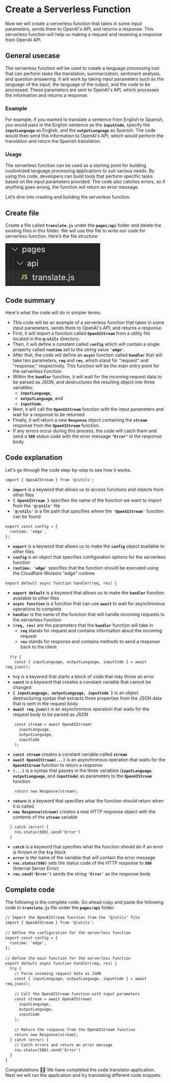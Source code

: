 # Create a Serverless Function

Now we will create a serverless function that takes in some input parameters, sends them to OpenAI's API, and returns a response. This serverless function will help us making a request and receiving a response from OpenAI API.

## General usecase

The serverless function will be used to create a language processing tool that can perform tasks like translation, summarization, sentiment analysis, and question answering. It will work by taking input parameters such as the language of the input, the language of the output, and the code to be processed. These parameters are sent to OpenAI's API, which processes the information and returns a response.

### Example

For example, if you wanted to translate a sentence from English to Spanish, you would pass in the English sentence as the **`inputCode`**, specify the **`inputLanguage`** as English, and the **`outputLanguage`** as Spanish. The code would then send this information to OpenAI's API, which would perform the translation and return the Spanish translation.

### Usage

The serverless function can be used as a starting point for building customized language processing applications to suit various needs. By using this code, developers can build tools that perform specific tasks based on the input parameters provided. The code also catches errors, so if anything goes wrong, the function will return an error message.

Let’s dive into creating and building the serverless function.

## Create file

Create a file called **`translate.js`** under the **`pages/api`** folder and delete the existing files in this folder. We will use this file to write our code for serverless function. Here’s the file structure:

![Untitled](https://github.com/0xmetaschool/Learning-Projects/blob/main/assests_for_all/Code%20Translator%20-%20Translate%20Your%20Code%20to%20Any%20Other%20/2.%20Build%20Some%20Cool%20Stuff/Create%20a%20Serverless%20Function%20f2193ef54e8a41df9955ab877fcd17d9/Untitled.webp?raw=true)

## Code summary

Here's what the code will do in simpler terms:

- This code will be an example of a serverless function that takes in some input parameters, sends them to OpenAI's API, and returns a response.
- First, it will import a function called **`OpenAIStream`** from a utility file located in the **`@/utils`** directory.
- Then, it will define a constant called **`config`** which will contain a single property called **`runtime`** set to the string value **`'edge'`**.
- After that, the code will define an **`async`** function called **`handler`** that will take two parameters, **`req`** and **`res`**, which stand for "request" and "response," respectively. This function will be the main entry point for the serverless function.
- Within the **`handler`** function, it will wait for the incoming request data to be parsed as JSON, and destructures the resulting object into three variables:
  - **`inputLanguage`**,
  - **`outputLanguage`**, and
  - **`inputCode`**.
- Next, it will call the **`OpenAIStream`** function with the input parameters and wait for a response to be returned.
- Finally, it will return a new **`Response`** object containing the **`stream`** response from the **`OpenAIStream`** function.
- If any errors occur during this process, the code will catch them and send a **`500`** status code with the error message **`"Error"`** in the response body.

## Code explanation

Let's go through the code step-by-step to see how it works.

```
import { OpenAIStream } from '@/utils';
```

- **`import`** is a keyword that allows us to access functions and objects from other files
- **`{ OpenAIStream }`** specifies the name of the function we want to import from the **`'@/utils'`** file
- **`'@/utils'`** is a file path that specifies where the **`'OpenAIStream'`** function can be found

```
export const config = {
  runtime: 'edge',
};
```

- **`export`** is a keyword that allows us to make the **`config`** object available to other files
- **`config`** is an object that specifies configuration options for the serverless function
- **`runtime: 'edge'`** specifies that the function should be executed using the Cloudflare Workers "edge" runtime

```
export default async function handler(req, res) {
```

- **`export default`** is a keyword that allows us to make the **`handler`** function available to other files
- **`async function`** is a function that can use **`await`** to wait for asynchronous operations to complete
- **`handler`** is the name of the function that will handle incoming requests to the serverless function
- **`(req, res)`** are the parameters that the **`handler`** function will take in
  - **`req`** stands for request and contains information about the incoming request
  - **`res`** stands for response and contains methods to send a response back to the client

```
  try {
    const { inputLanguage, outputLanguage, inputCode } = await req.json();
```

- **`try`** is a keyword that starts a block of code that may throw an error
- **`const`** is a keyword that creates a constant variable that cannot be changed
- **`{ inputLanguage, outputLanguage, inputCode }`** is an object destructuring syntax that extracts three properties from the JSON data that is sent in the request body
- **`await req.json()`** is an asynchronous operation that waits for the request body to be parsed as JSON

```
    const stream = await OpenAIStream(
      inputLanguage,
      outputLanguage,
      inputCode
    );
```

- **`const stream`** creates a constant variable called **`stream`**
- **`await OpenAIStream(...)`** is an asynchronous operation that waits for the **`OpenAIStream`** function to return a response
- **`(...)`** is a syntax that passes in the three variables (**`inputLanguage`**, **`outputLanguage`**, and **`inputCode`**) as parameters to the **`OpenAIStream`** function

```
    return new Response(stream);
```

- **`return`** is a keyword that specifies what the function should return when it is called
- **`new Response(stream)`** creates a new HTTP response object with the contents of the **`stream`** variable

```
  } catch (error) {
    res.status(500).send('Error')
  }
```

- **`catch`** is a keyword that specifies what the function should do if an error is thrown in the **`try`** block
- **`error`** is the name of the variable that will contain the error message
- **`res.status(500)`** sets the status code of the HTTP response to **`500`** (Internal Server Error)
- **`res.send('Error')`** sends the string **`'Error'`** as the response body

## Complete code

The following is the complete code. Go ahead copy and paste the following code in **`translate.js`** file under the **`pages/api`** folder.

```
// Import the OpenAIStream function from the '@/utils' file
import { OpenAIStream } from '@/utils';

// Define the configuration for the serverless function
export const config = {
  runtime: 'edge',
};

// Define the main function for the serverless function
export default async function handler(req, res) {
  try {
    // Parse incoming request data as JSON
    const { inputLanguage, outputLanguage, inputCode } = await req.json();

    // Call the OpenAIStream function with input parameters
    const stream = await OpenAIStream(
      inputLanguage,
      outputLanguage,
      inputCode
    );

    // Return the response from the OpenAIStream function
    return new Response(stream);
  } catch (error) {
    // Catch errors and return an error message
    res.status(500).send('Error')
  }
}
```

Congratulations 🎉🎊 We have completed the code translator application. Next we will run the application and try translating different code snippets.
